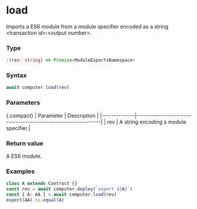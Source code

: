 # load

Imports a ES6 module from a module specifier encoded as a string \<transaction id\>:\<output number\>.

### Type

```ts
;(rev: string) => Promise<ModuleExportsNamespace>
```

### Syntax

```js
await computer.load(rev)
```

### Parameters

{.compact}
| Parameter | Description |
|--------------|---------------------------------------------------------------|
| rev | A string encoding a module specifier.|

### Return value

A ES6 module.

### Examples

```ts
class A extends Contract {}
const rev = await computer.deploy(`export ${A}`)
const { A: AA } = await computer.load(rev)
expect(AA).to.equal(A)
```
